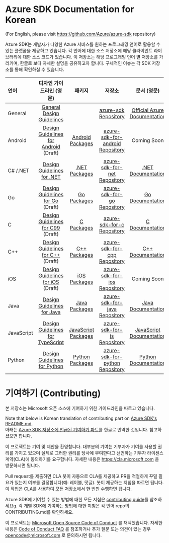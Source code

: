 # Azure SDK Documentation for Korean

(For English, please visit https://github.com/Azure/azure-sdk repository)

Azure SDK는 개발자가 다양한 Azure 서비스를 원하는 프로그래밍 언어로 활용할 수 있는 플랫폼을 제공하고 있습니다. 각 언어에 대한 소스 저장소에 해당 클라이언트 라이브러리에 대한 소스 코드가 있습니다. 이 저장소는 해당 프로그래밍 언어 별 저장소를 가리키며, 한글로 보다 자세한 설명을 공유하고자 합니다. 구체적인 이슈는 각 SDK 저장소를 통해 확인하실 수 있습니다.



| 언어         | 디자인 가이드라인 (영문)                          | 패키지                 | 저장소                            | 문서 (영문)                        |
|:------------|:-------------------------------------------:|:--------------------:|:--------------------------------:|:--------------------------------:|
| General     |[General Design Guidelines]                  |                      |[azure-sdk Repository]            | [Official Azure Documentation]   |
| Android     |[Design Guidelines for Android] (Draft)      |[Android Packages]    |[azure-sdk-for-android Repository]| Coming Soon                      |
| C# /.NET    |[Design Guidelines for .NET]                 |[.NET Packages]       |[azure-sdk-for-net Repository]    | [.NET Documentation]             |
| Go          |[Design Guidelines for Go] (Draft)           |[Go Packages]         |[azure-sdk-for-go Repository]     | [Go Documentation]               |
| C           |[Design Guidelines for C99] (Draft)          |[C Packages]          |[azure-sdk-for-c Repository]      | [C Documentation]                |
| C++         |[Design Guidelines for C++] (Draft)          |[C++ Packages]        |[azure-sdk-for-cpp Repository]    | [C++ Documentation]              |
| iOS         |[Design Guidelines for iOS] (Draft)          |[iOS Packages]        |[azure-sdk-for-ios Repository]    | Coming Soon                      |
| Java        |[Design Guidelines for Java]                 |[Java Packages]       |[azure-sdk-for-java Repository]   | [Java Documentation]             |
| JavaScript  |[Design Guidelines for TypeScript]           |[JavaScript Packages] |[azure-sdk-for-js Repository]     | [JavaScript Documentation]       |
| Python      |[Design Guidelines for Python]               |[Python Packages]     |[azure-sdk-for-python Repository] | [Python Documentation]           |

# 기여하기 (Contributing)

본 저장소는 Microsoft 오픈 소스에 기여하기 위한 가이드라인을 따르고 있습니다.

Note that below is Korean translation of contributing part on [Azure SDK's README.md](https://github.com/Azure/azure-sdk/blob/main/README.md#contributing).   
아래는 [Azure SDK 저장소에 언급된 기여하기 파트](https://github.com/Azure/azure-sdk/blob/main/README.md#contributing)를 한글로 번역한 것입니다. 참고하셨으면 합니다.

이 프로젝트는 기여 및 제안을 환영합니다. 대부분의 기여는 기부자가 기여를 사용할 권리를 가지고 있으며 실제로 그러한 권리를 당사에 부여한다고 선언하는 기부자 라이센스 계약(CLA)에 동의하기를 요구합니다. 자세한 내용은 https://cla.microsoft.com 을 방문하시면 됩니다.

Pull request를 제출하면 CLA 봇이 자동으로 CLA를 제공하고 PR을 적절하게 꾸밀 필요가 있는지 여부를 결정합니다(예: 레이블, 댓글). 봇이 제공하는 지침을 따르면 됩니다. 이 작업은 CLA를 사용하여 모든 저장소에서 한 번만 수행하면 됩니다.

Azure SDK에 기여할 수 있는 방법에 대한 모든 지침은 [contributing guide](CONTRIBUTING.md)를 참조하세요g. 각 개별 SDK에 기여하는 방법에 대한 지침은 각 언어 repo의 CONTRIBUTING.md를 확인하세요.

이 프로젝트는 [Microsoft Open Source Code of Conduct](https://opensource.microsoft.com/codeofconduct/) 를 채택했습니다. 자세한 내용은 [Code of Conduct FAQ](https://opensource.microsoft.com/codeofconduct/faq/) 를 참조하거나 추가 질문 또는 의견이 있는 경우 [opencode@microsoft.com](mailto:opencode@microsoft.com) 로 문의하시면 됩니다.

[General Design Guidelines]: https://azure.github.io/azure-sdk/general_introduction.html
[Design Guidelines for Android]: https://azure.github.io/azure-sdk/android_design.html
[Design Guidelines for .NET]: https://azure.github.io/azure-sdk/dotnet_introduction.html
[Design Guidelines for Go]: https://azure.github.io/azure-sdk/golang_introduction.html
[Design Guidelines for C99]: https://azure.github.io/azure-sdk/clang_design.html
[Design Guidelines for C++]: https://azure.github.io/azure-sdk/cpp_introduction.html
[Design Guidelines for iOS]: https://azure.github.io/azure-sdk/ios_introduction.html
[Design Guidelines for Java]: https://azure.github.io/azure-sdk/java_introduction.html
[Design Guidelines for TypeScript]: https://azure.github.io/azure-sdk/typescript_introduction.html
[Design Guidelines for Python]: https://azure.github.io/azure-sdk/python_design.html
[revproc]: https://azure.github.io/azure-sdk/policies_reviewprocess.html

[azure-sdk Repository]: https://github.com/Azure/azure-sdk
[azure-sdk-for-android Repository]: https://github.com/Azure/azure-sdk-for-android
[azure-sdk-for-net Repository]: https://github.com/Azure/azure-sdk-for-net
[azure-sdk-for-go Repository]: https://github.com/Azure/azure-sdk-for-go
[azure-sdk-for-c Repository]: https://github.com/Azure/azure-sdk-for-c
[azure-sdk-for-cpp Repository]: https://github.com/Azure/azure-sdk-for-cpp
[azure-sdk-for-ios Repository]: https://github.com/Azure/azure-sdk-for-ios
[azure-sdk-for-java Repository]: https://github.com/Azure/azure-sdk-for-java
[azure-sdk-for-js Repository]: https://github.com/Azure/azure-sdk-for-js
[azure-sdk-for-python Repository]: https://github.com/Azure/azure-sdk-for-python

[Official Azure Documentation]: http://aka.ms/azure-sdk-docs
[.NET Documentation]: http://aka.ms/net-docs
[Go Documentation]: http://aka.ms/go-docs
[Java Documentation]: http://aka.ms/java-docs
[JavaScript Documentation]: http://aka.ms/js-docs
[Python Documentation]: https://aka.ms/python-docs
[C Documentation]: https://aka.ms/c-docs
[C++ Documentation]: https://aka.ms/cpp-docs

[.NET Packages]: https://azure.github.io/azure-sdk/releases/latest/dotnet.html
[Java Packages]: https://azure.github.io/azure-sdk/releases/latest/java.html
[Javascript Packages]: https://azure.github.io/azure-sdk/releases/latest/js.html
[Python Packages]: https://azure.github.io/azure-sdk/releases/latest/python.html
[C Packages]: https://azure.github.io/azure-sdk/releases/latest/c.html
[C++ Packages]: https://azure.github.io/azure-sdk/releases/latest/cpp.html
[Android Packages]: https://azure.github.io/azure-sdk/releases/latest/android.html
[iOS Packages]: https://azure.github.io/azure-sdk/releases/latest/ios.html
[Go Packages]: https://azure.github.io/azure-sdk/releases/latest/go.html
